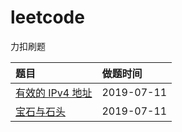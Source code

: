 # leetcode
力扣刷题


|题目|做题时间|
|:---|:---|
|[有效的 IPv4 地址](./simple/DefangIPaddr.md)|2019-07-11|
|[宝石与石头](../simple/DefangIPaddr.md)|2019-07-11|
